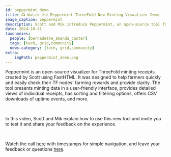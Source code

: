 ```yaml
---
id: peppermint_demo
title: 📺 Watch the Peppermint-ThreeFold New Minting Visualizer Demo
image_caption: peppermint
description: Scott and Mik introduce Peppermint, an open-source tool for visualizing ThreeFold minting receipts. It’s user-friendly, with sorting, filtering, and CSV downloads—test it out.
date: 2024-10-31
taxonomies:
  people: [bernadette_amanda_caster]
  tags: [tech, grid,community]
  news-category: [tech, grid,community]
extra:
    imgPath: peppermint_demo.png
---
```


Peppermint is an open-source visualizer for ThreeFold minting receipts created by Scott using FastHTML. It was designed to help farmers quickly and easily check their TF nodes' farming rewards and provide clarity. The tool presents minting data in a user-friendly interface, provides detailed views of individual receipts, has sorting and filtering options, offers CSV downloads of uptime events, and more.

<br/>

In this video, Scott and Mik explain how to use this new tool and invite you to test it and share your feedback on the experience.

<br/>

Watch the call [here](https://www.youtube.com/watch?v=SRwX7qo1X7U) with timestamps for simple navigation, and leave your feedback or questions [here](https://forum.threefold.io/t/watch-peppermint-threefold-new-minting-visualizer/4429).